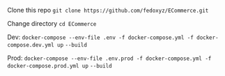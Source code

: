 Clone this repo
`git clone https://github.com/fedoxyz/ECommerce.git`

Change directory
`cd ECommerce`

Dev:
`docker-compose --env-file .env -f docker-compose.yml -f docker-compose.dev.yml up` `--build` 

Prod:
`docker-compose --env-file .env.prod -f docker-compose.yml -f docker-compose.prod.yml up` `--build` 

